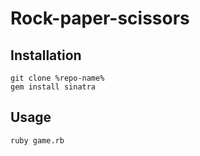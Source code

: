 Rock-paper-scissors
===================

Installation
------------
    git clone %repo-name%
    gem install sinatra
    
Usage
-----
    ruby game.rb